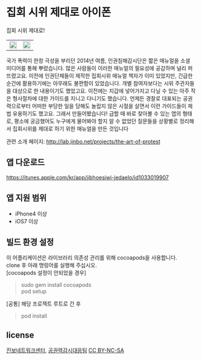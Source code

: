 # 집회 시위 제대로 아이폰
집회 시위 제대로!   

<table border="0" width="100%"><tr><td width="50%"><img src="http://lab.jinbo.net/wordpress/wp-content/uploads/2015/08/cover-1.png" style="width: 100%;"></td><td><img src="http://lab.jinbo.net/wordpress/wp-content/uploads/2015/08/iphone-1.png" style="float:left; width: 100%;"></tr></table>
국가 폭력이 한창 극성을 부리던 2014년 여름, 인권침해감시단은 짧은 매뉴얼을 소셜 미디어를 통해 뿌렸습니다. 많은 사람들이 이러한 매뉴얼의 필요성에 공감하며 널리 퍼뜨렸고요.
이전에 인권단체들이 제작한 집회시위 매뉴얼 책자가 이미 있었지만, 긴급한 순간에 활용하기에는 아무래도 불편함이 있었습니다. 개별 참여자보다는 시위 주관자들을 대상으로 한 내용이기도 했었고요. 이전에는 지갑에 넣어가지고 다닐 수 있는 아주 작은 형사절차에 대한 가이드를 지니고 다니기도 했습니다. 언제든 경찰로 대표되는 공권력으로부터 어떠한 부당한 일을 당해도 놀랍지 않은 시절을 살면서 이런 가이드들이 제법 유용하기도 했고요.
그래서 만들어봤습니다! 급할 때 바로 찾아볼 수 있는 앱의 형태로, 평소에 궁금했어도 누구에게 물어봐야 할지 알 수 없었던 질문들을 상황별로 정리해서 집회시위를 제대로 하기 위한 매뉴얼을 만든 것입니다

관련 소개 페이지: http://lab.jinbo.net/projects/the-art-of-protest

## 앱 다운로드
https://itunes.apple.com/kr/app/jibhoesiwi-jedaelo/id1033019907

## 앱 지원 범위
* iPhone4 이상
* iOS7 이상

## 빌드 환경 설정
이 어플리케이션은 라이브러리 의존성 관리를 위해 cocoapods을 사용합니다.  
clone 후 아래 명렁어를 실행해 주십시오.  
[cocoapods 설정이 안되었을 경우]  
> sudo gem install cocoapods  
> pod setup  

[공통]
해당 프로젝트 루트로 간 후  
> pod install

## license
<a href="http://www.jinbo.net" target="_blank">진보네트워크센터</a>, <a href="http://policewatch.jinbo.net/" target="_blank">공권력감시대응팀</a> <a href="https://creativecommons.org/licenses/by-nc-sa/2.0/" target="_blank">CC BY-NC-SA</a>
